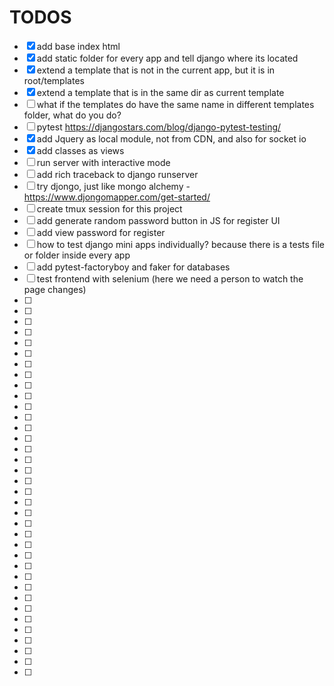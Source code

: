 

# TODOS

- [x] add base index html
- [x] add static folder for every app and tell django where its located
- [x] extend a template that is not in the current app, but it is in root/templates
- [x] extend a template that is in the same dir as current template
- [ ] what if the templates do have the same name in different templates folder, what do you do?
- [ ] pytest https://djangostars.com/blog/django-pytest-testing/
- [x] add Jquery as local module, not from CDN, and also for socket io
- [x] add classes as views
- [ ] run server with interactive mode
- [ ] add rich traceback to django runserver
- [ ] try djongo, just like mongo alchemy - https://www.djongomapper.com/get-started/
- [ ] create tmux session for this project
- [ ] add generate random password button in JS for register UI
- [ ] add view password for register
- [ ] how to test django mini apps individually? because there is a tests file or folder inside every app
- [ ] add pytest-factoryboy and faker for databases
- [ ] test frontend with selenium (here we need a person to watch the page changes)
- [ ]
- [ ]
- [ ]
- [ ]
- [ ]
- [ ]
- [ ]
- [ ]
- [ ]
- [ ]
- [ ]
- [ ]
- [ ]
- [ ]
- [ ]
- [ ]
- [ ]
- [ ]
- [ ]
- [ ]
- [ ]
- [ ]
- [ ]
- [ ]
- [ ]
- [ ]
- [ ]
- [ ]
- [ ]
- [ ]
- [ ]
- [ ]
- [ ]
- [ ]
- [ ]
- [ ]